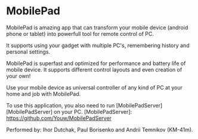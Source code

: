 # MobilePad
MobilePad is amazing app that can transform your mobile device (android phone or tablet) into powerfull tool for remote control of PC.

It supports using your gadget with multiple PC's, remembering history and personal settings.

MobilePad is superfast and optimized for performance and battery life of mobile device. It supports different control layouts and even creation of your own!

Use your mobile device as universal controller of any kind of PC at your home and job with MobilePad.

To use this application, you also need to run [MobilePadServer] [MobilePadServer] on your PC.
 [MobilePadServer]: <https://github.com/Youw/MobilePadServer>

Performed by: Ihor Dutchak, Paul Borisenko and Andrii Temnikov (KM-41m).
